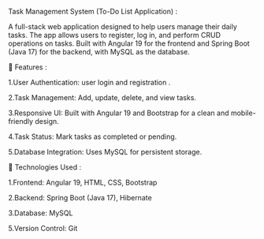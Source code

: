 Task Management System (To-Do List Application) :

A full-stack web application designed to help users manage their daily tasks. The app allows users to register, log in, and perform CRUD operations on tasks. Built with Angular 19 for the frontend and Spring Boot (Java 17) for the backend, with MySQL as the database.

🚀 Features :

1.User Authentication: user login and registration .

2.Task Management: Add, update, delete, and view tasks.

3.Responsive UI: Built with Angular 19 and Bootstrap for a clean and mobile-friendly design.

4.Task Status: Mark tasks as completed or pending.

5.Database Integration: Uses MySQL for persistent storage.

🔧 Technologies Used :

1.Frontend: Angular 19, HTML, CSS, Bootstrap

2.Backend: Spring Boot (Java 17), Hibernate

3.Database: MySQL

5.Version Control: Git

